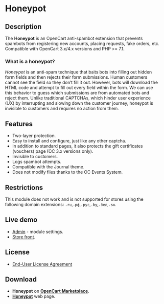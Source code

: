 # Honeypot

## Description

The **Honeypot** is an OpenCart anti-spambot extension that prevents spambots from registering new accounts, placing requests, fake orders, etc.
Compatible with OpenCart 3.x/4.x versions and PHP >= 7.1.

### What is a honeypot?

*Honeypot* is an anti-spam technique that baits bots into filling out hidden form fields and then rejects their form submissions. Human customers cannot see the field so they don’t fill it out. However, bots will download the HTML code and attempt to fill out every field within the form. We can use this behavior to guess which submissions are from automated bots and reject them. Unlike traditional CAPTCHAs, which hinder user experience (UX) by interrupting and slowing down the customer journey, honeypot is invisible to customers and requires no action from them.

## Features

* Two-layer protection.
* Easy to install and configure, just like any other captcha.
* In addition to standard pages, it also protects the gift certificates (vouchers) page (OC 3.x versions only).
* Invisible to customers.
* Logs spambot attempts.
* Compatible with the Journal theme.
* Does not modify files thanks to the OC Events System.

## Restrictions

This module does not work and is not supported for stores using the following domain extensions: `.ru`,`.рф`,`.рус`,`.by`,`.бел`,`.su`.

## Live demo

* [Admin](https://demo.ocmod.space/a/admin/index.php?route=extension/captcha/honeypot) - module settings.
* [Store front](https://demo.ocmod.space/a/admin/index.php?route=extension/captcha/honeypot).

## License

* [End-User License Agreement](../EULA.txt)

## Download

* **Honeypot** on [**OpenCart Marketplace**](https://www.opencart.com/index.php?route=marketplace/extension/info&extension_id=45552).
* [**Honeypot**](https://www.ocmod.space/honeypot) web page.
